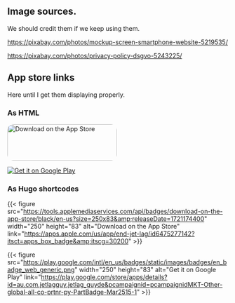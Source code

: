 ## Image sources.

We should credit them if we keep using them.

https://pixabay.com/photos/mockup-screen-smartphone-website-5219535/

https://pixabay.com/photos/privacy-policy-dsgvo-5243225/

## App store links

Here until I get them displaying properly.

### As HTML

<a href="https://apps.apple.com/us/app/end-jet-lag/id6475277142?itsct=apps_box_badge&amp;itscg=30200" style="display: inline-block; overflow: hidden; border-radius: 13px; width: 250px; height: 83px;"><img src="https://tools.applemediaservices.com/api/badges/download-on-the-app-store/black/en-us?size=250x83&amp;releaseDate=1721174400" alt="Download on the App Store" style="border-radius: 13px; width: 250px; height: 83px;"></a>

<a href='https://play.google.com/store/apps/details?id=au.com.jetlagguy.jetlag_guyde&pcampaignid=pcampaignidMKT-Other-global-all-co-prtnr-py-PartBadge-Mar2515-1'><img alt='Get it on Google Play' src='https://play.google.com/intl/en_us/badges/static/images/badges/en_badge_web_generic.png'/></a>

### As Hugo shortcodes

{{< figure src="https://tools.applemediaservices.com/api/badges/download-on-the-app-store/black/en-us?size=250x83&amp;releaseDate=1721174400" width="250" height="83" alt="Download on the App Store" link="https://apps.apple.com/us/app/end-jet-lag/id6475277142?itsct=apps_box_badge&amp;itscg=30200" >}}

{{< figure src="https://play.google.com/intl/en_us/badges/static/images/badges/en_badge_web_generic.png" width="250" height="83" alt="Get it on Google Play"  link="https://play.google.com/store/apps/details?id=au.com.jetlagguy.jetlag_guyde&pcampaignid=pcampaignidMKT-Other-global-all-co-prtnr-py-PartBadge-Mar2515-1" >}}
